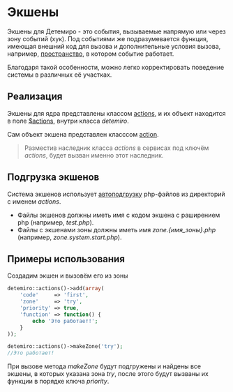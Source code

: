 ﻿# Экшены

Экшены для Детемиро - это события, вызываемые напрямую или через зону событий (хук). 
Под событиями же подразумевается функция, имеющая внешний код для вызова и дополнительные условия вызова, например, [пространство](Space), в котором событие работает.

Благодаря такой особенности, можно легко корректировать поведение системы в различных её участках.

## <a name="realisation"></a>Реализация
Экшены для ядра представлены классом [actions](https://docs.detemiro.org/api/classes/detemiro.events.actions.html), и их объект находится в поле [$actions](https://docs.detemiro.org/api/classes/detemiro.html#property_actions), внутри класса *detemiro*.

Сам объект экшена представлен класссом [action](https://docs.detemiro.org/api/classes/detemiro.events.action.html).

> Разместив наследник класса *actions* в сервисах под ключём *actions*, будет вызван именно этот наследник.

## <a name="autoload"></a>Подгрузка экшенов
Система экшенов использует [автоподгрузку](Autoload) php-файлов из директорий с именем *actions*.

* Файлы экшенов должны иметь имя с кодом экшена с раширением php (например, *test.php*).
* Файлы с экшенами зоны должны иметь имя *zone.{имя_зоны}.php* (например, *zone.system.start.php*).

## <a name="examples"></a>Примеры использования
Создадим экшен и вызовём его из зоны

~~~~php
detemiro::actions()->add(array(
    'code'     => 'first',
    'zone'     => 'try',
    'priority' => true,
    'function' => function() {
        echo 'Это работает!';
    }
));

detemiro::actions()->makeZone('try');
//Это работает!
~~~~

При вызове метода *makeZone* будут подгружены и найдены все экшены, в которых указана зона *try*, 
после этого будут вызваны их функции в порядке ключа *priority*.
